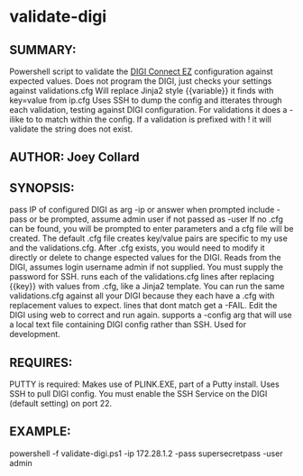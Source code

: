 # validate-digi
## SUMMARY:
Powershell script to validate the [DIGI Connect EZ](https://www.digi.com/search?q=connect%20ez) configuration against expected values.
Does not program the DIGI, just checks your settings against validations.cfg
Will replace Jinja2 style {{variable}} it finds with key=value from ip.cfg
Uses SSH to dump the config and itterates through each validation, testing against DIGI configuration.
For validations it does a -ilike *<validation>* to to match within the config. 
If a validation is prefixed with ! it will validate the string does not exist.

## AUTHOR: Joey Collard

## SYNOPSIS:
pass IP of configured DIGI as arg -ip or answer when prompted
include -pass or be prompted, assume admin user if not passed as -user
If no <IP>.cfg can be found, you will be prompted to enter parameters and a cfg file will be created. 
The default .cfg file creates key/value pairs are specific to my use and the validations.cfg.
After <IP>.cfg exists, you would need to modify it directly or delete to change espected values for the DIGI.
Reads from the DIGI, assumes login username admin if not supplied. You must supply the password for SSH.
runs each of the validations.cfg lines after replacing {{key}} with values from <IP>.cfg, like a Jinja2 template.
You can run the same validations.cfg against all your DIGI because they each have a <IP>.cfg with replacement values to expect.
lines that dont match get a -FAIL. Edit the DIGI using web to correct and run again.
supports a -config arg that will use a local text file containing DIGI config rather than SSH. Used for development.

## REQUIRES:
PUTTY is required: Makes use of PLINK.EXE, part of a Putty install. Uses SSH to pull DIGI config. 
You must enable the SSH Service on the DIGI (default setting) on port 22.

## EXAMPLE:
powershell -f validate-digi.ps1 -ip 172.28.1.2 -pass supersecretpass -user admin
